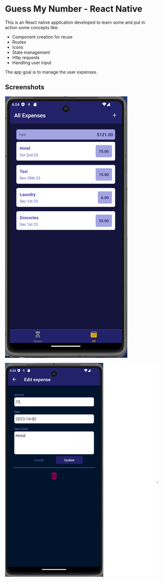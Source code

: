 # Guess My Number - React Native

This is an React native application developed to learn some and put in action some concepts like:

 - Component creation for reuse
 - Routes
 - Icons
 - State management
 - Http requests
 - Handling user input

The app goal is to manage the user expenses.

## Screenshots

![Start page](screens/all-expenses.png)

![Edit Screen](screens/expense-edit.png)
